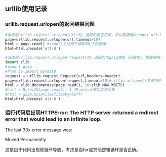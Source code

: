 ## urllib使用记录

### urllib.request.urlopen的返回结果问题

```python
#当使用urllib.request.urlopen(url)时，返回的是字符串，可以直接用decode('utf-8')进行解码
page=urllib.request.urlopen(url,timeout=10)
html = page.read() #read()方法用于读取URL上的数据
html=html.decode('utf-8')

#当使用urllib.request.urlopen(request)时，返回为为gzip类型（压缩包），需要使用先解压后才能解码
import zlib
#import gzip
#from io import BytesIO
request = urllib.request.Request(url,headers=header)
page=urllib.request.urlopen(request,timeout=10)#urllib.urlopen()方法用于打开一个URL地址
html = zlib.decompress(page.read(), 16+zlib.MAX_WBITS)
#buff = BytesIO(page.read()) # 把content转为文件对象
#html = gzip.GzipFile(fileobj=buff)
html=html.decode('utf-8')


```

### 运行代码后出现HTTPError: The HTTP server returned a redirect error that would lead to an infinite loop.

The last 30x error message was:

Moved Permanently

这是由于代码出现死循环导致，考虑是否for或其他逻辑循环是否正确。

